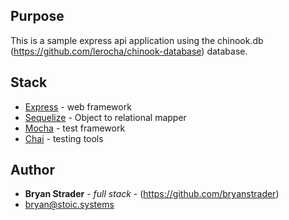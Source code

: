 ## Purpose

This is a sample express api application using the chinook.db (https://github.com/lerocha/chinook-database) database.


## Stack
* [Express](https://expressjs.com//) - web framework
* [Sequelize](https://sequelize.org/) - Object to relational mapper
* [Mocha](https://mochajs.org//) - test framework
* [Chai](https://www.chaijs.com//) - testing tools


## Author

* **Bryan Strader** - *full stack* - (https://github.com/bryanstrader)
* bryan@stoic.systems
